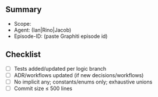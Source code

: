 ## Summary

- Scope:
- Agent: (Ian|Rino|Jacob)
- Episode-ID: (paste Graphiti episode id)

## Checklist
- [ ] Tests added/updated per logic branch
- [ ] ADR/workflows updated (if new decisions/workflows)
- [ ] No implicit any; constants/enums only; exhaustive unions
- [ ] Commit size ≤ 500 lines